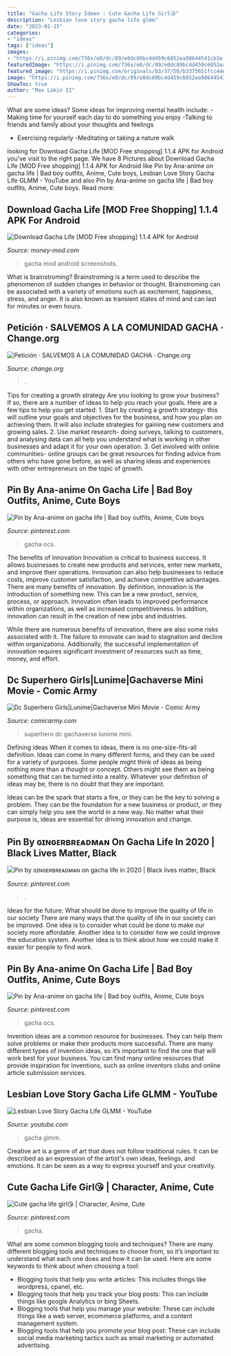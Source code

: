 ```yaml
---
title: "Gacha Life Story Ideen : Cute Gacha Life Girl😘"
description: "Lesbian love story gacha life glmm"
date: "2023-01-15"
categories:
- "ideas"
tags: ["ideas"]
images:
- "https://i.pinimg.com/736x/e0/dc/89/e0dc89bc4d459c6052ea98644541cb3e.jpg"
featuredImage: "https://i.pinimg.com/736x/e0/dc/89/e0dc89bc4d459c6052ea98644541cb3e.jpg"
featured_image: "https://i.pinimg.com/originals/b3/37/56/b3375651fcc44ea6009ce8557d6d89d9.jpg"
image: "https://i.pinimg.com/736x/e0/dc/89/e0dc89bc4d459c6052ea98644541cb3e.jpg"
ShowToc: true
author: "Max Lakin II"
---
```



What are some ideas?
Some ideas for improving mental health include: 
-Making time for yourself each day to do something you enjoy 
-Talking to friends and family about your thoughts and feelings 
- Exercising regularly 
-Meditating or taking a nature walk

	

		
looking for Download Gacha Life [MOD Free shopping] 1.1.4 APK for Android you've visit to the right page. We have 8 Pictures about Download Gacha Life [MOD Free shopping] 1.1.4 APK for Android like Pin by Ana-anime on gacha life | Bad boy outfits, Anime, Cute boys, Lesbian Love Story Gacha Life GLMM - YouTube and also Pin by Ana-anime on gacha life | Bad boy outfits, Anime, Cute boys. Read more:
		
    
## Download Gacha Life [MOD Free Shopping] 1.1.4 APK For Android

<img loading=lazy src="https://money-mod.com/uploads/images/1422/original/gacha-life-1.jpg" onerror="this.onerror=null;this.src='https://tse1.mm.bing.net/th?id=OIP.nxelhBzdzqfZbeYzi4THJgHaEL&amp;pid=15.1';" alt="Download Gacha Life [MOD Free shopping] 1.1.4 APK for Android">

_Source: money-mod.com_

>gacha mod android screenshots. 

	

What is brainstroming?
Brainstroming is a term used to describe the phenomenon of sudden changes in behavior or thought. Brainstroming can be associated with a variety of emotions such as excitement, happiness, stress, and anger. It is also known as transient states of mind and can last for minutes or even hours.

    
## Petición · SALVEMOS A LA COMUNIDAD GACHA · Change.org

<img loading=lazy src="https://assets.change.org/photos/7/cb/ze/PuCbZEppFrIYsti-800x450-noPad.jpg?1574532483" onerror="this.onerror=null;this.src='https://tse1.mm.bing.net/th?id=OIP.17xcehA3zKkutc1Qs4AOwAHaEK&amp;pid=15.1';" alt="Petición · SALVEMOS A LA COMUNIDAD GACHA · Change.org">

_Source: change.org_

>. 

	

Tips for creating a growth strategy
Are you looking to grow your business? If so, there are a number of ideas to help you reach your goals. Here are a few tips to help you get started: 1. Start by creating a growth strategy- this will outline your goals and objectives for the business, and how you plan on achieving them. It will also include strategies for gaining new customers and growing sales. 2. Use market research- doing surveys, talking to customers, and analysing data can all help you understand what is working in other businesses and adapt it for your own operation. 3. Get involved with online communities- online groups can be great resources for finding advice from others who have gone before, as well as sharing ideas and experiences with other entrepreneurs on the topic of growth. 
    
## Pin By Ana-anime On Gacha Life | Bad Boy Outfits, Anime, Cute Boys

<img loading=lazy src="https://i.pinimg.com/originals/b3/37/56/b3375651fcc44ea6009ce8557d6d89d9.jpg" onerror="this.onerror=null;this.src='https://tse4.mm.bing.net/th?id=OIP.wiFRTE4fFWhaeQzdQ-JD0QHaKE&amp;pid=15.1';" alt="Pin by Ana-anime on gacha life | Bad boy outfits, Anime, Cute boys">

_Source: pinterest.com_

>gacha ocs. 

	

The benefits of innovation
Innovation is critical to business success. It allows businesses to create new products and services, enter new markets, and improve their operations. Innovation can also help businesses to reduce costs, improve customer satisfaction, and achieve competitive advantages.
There are many benefits of innovation. By definition, innovation is the introduction of something new. This can be a new product, service, process, or approach. Innovation often leads to improved performance within organizations, as well as increased competitiveness. In addition, innovation can result in the creation of new jobs and industries.

While there are numerous benefits of innovation, there are also some risks associated with it. The failure to innovate can lead to stagnation and decline within organizations. Additionally, the successful implementation of innovation requires significant investment of resources such as time, money, and effort.

    
## Dc Superhero Girls|Lunime|Gachaverse Mini Movie - Comic Army

<img loading=lazy src="https://i.ytimg.com/vi/ZV3z5XM1bts/maxresdefault.jpg" onerror="this.onerror=null;this.src='https://tse4.mm.bing.net/th?id=OIP.CciS-QQ-YTzdnfojmaTLfQHaEK&amp;pid=15.1';" alt="Dc Superhero Girls|Lunime|Gachaverse Mini Movie - Comic Army">

_Source: comicarmy.com_

>superhero dc gachaverse lunime mini. 

	

Defining ideas
When it comes to ideas, there is no one-size-fits-all definition. Ideas can come in many different forms, and they can be used for a variety of purposes.
Some people might think of ideas as being nothing more than a thought or concept. Others might see them as being something that can be turned into a reality. Whatever your definition of ideas may be, there is no doubt that they are important.

Ideas can be the spark that starts a fire, or they can be the key to solving a problem. They can be the foundation for a new business or product, or they can simply help you see the world in a new way. No matter what their purpose is, ideas are essential for driving innovation and change.

    
## Pin By ɢɪɴɢᴇʀʙʀᴇᴀᴅᴍᴀɴ On Gacha Life In 2020 | Black Lives Matter, Black

<img loading=lazy src="https://i.pinimg.com/736x/9b/cf/7e/9bcf7e02a7682bd0891b0ee8b6c3830f.jpg" onerror="this.onerror=null;this.src='https://tse4.mm.bing.net/th?id=OIP.6B9ia7incufPT6aLY9LnvAHaEK&amp;pid=15.1';" alt="Pin by ɢɪɴɢᴇʀʙʀᴇᴀᴅᴍᴀɴ on gacha life in 2020 | Black lives matter, Black">

_Source: pinterest.com_

>. 

	

Ideas for the future: What should be done to improve the quality of life in our society
There are many ways that the quality of life in our society can be improved. One idea is to consider what could be done to make our society more affordable. Another idea is to consider how we could improve the education system. Another idea is to think about how we could make it easier for people to find work.

    
## Pin By Ana-anime On Gacha Life | Bad Boy Outfits, Anime, Cute Boys

<img loading=lazy src="https://i.pinimg.com/736x/b3/37/56/b3375651fcc44ea6009ce8557d6d89d9.jpg" onerror="this.onerror=null;this.src='https://tse3.mm.bing.net/th?id=OIP.anCCiL8IkPbklp2ZYOg7JAHaKE&amp;pid=15.1';" alt="Pin by Ana-anime on gacha life | Bad boy outfits, Anime, Cute boys">

_Source: pinterest.com_

>gacha ocs. 

	

Invention ideas are a common resource for businesses. They can help them solve problems or make their products more successful. There are many different types of invention ideas, so it’s important to find the one that will work best for your business. You can find many online resources that provide inspiration for inventions, such as online inventors clubs and online article submission services.

    
## Lesbian Love Story Gacha Life GLMM - YouTube

<img loading=lazy src="https://i.ytimg.com/vi/mGkx3zFNFl4/maxresdefault.jpg" onerror="this.onerror=null;this.src='https://tse4.mm.bing.net/th?id=OIP.0EI69E-YRvL1s3CNr7dK-AHaEK&amp;pid=15.1';" alt="Lesbian Love Story Gacha Life GLMM - YouTube">

_Source: youtube.com_

>gacha glmm. 

	

Creative art is a genre of art that does not follow traditional rules. It can be described as an expression of the artist's own ideas, feelings, and emotions. It can be seen as a way to express yourself and your creativity.

    
## Cute Gacha Life Girl😘 | Character, Anime, Cute

<img loading=lazy src="https://i.pinimg.com/736x/e0/dc/89/e0dc89bc4d459c6052ea98644541cb3e.jpg" onerror="this.onerror=null;this.src='https://tse3.mm.bing.net/th?id=OIP.VWOOWS2NHVa-5j7GQ6D6HwHaEK&amp;pid=15.1';" alt="Cute gacha life girl😘 | Character, Anime, Cute">

_Source: pinterest.com_

>gacha. 

	

What are some common blogging tools and techniques?
There are many different blogging tools and techniques to choose from, so it’s important to understand what each one does and how it can be used. Here are some keywords to think about when choosing a tool:
- Blogging tools that help you write articles: This includes things like wordpress, cpanel, etc.
- Blogging tools that help you track your blog posts: This can include things like google Analytics or bing Sheets.
- Blogging tools that help you manage your website: These can include things like a web server, ecommerce platforms, and a content management system. 
- Blogging tools that help you promote your blog post: These can include social media marketing tactics such as email marketing or automated advertising.


